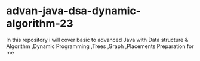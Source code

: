 # advan-java-dsa-dynamic-algorithm-23
In this repository i will cover basic to advanced Java with Data structure &amp; Algorithm ,Dynamic Programming ,Trees ,Graph ,Placements Preparation for me
